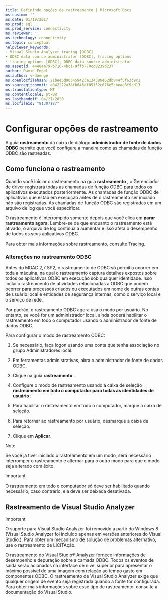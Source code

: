 ```yaml
---
title: Definindo opções de rastreamento | Microsoft Docs
ms.custom: ''
ms.date: 01/19/2017
ms.prod: sql
ms.prod_service: connectivity
ms.reviewer: ''
ms.technology: connectivity
ms.topic: conceptual
helpviewer_keywords:
- Visual Studio Analyzer tracing [ODBC]
- ODBC data source administrator [ODBC], tracing options
- tracing options [ODBC], ODBC data source administrator
ms.assetid: 44404a79-b716-4bc1-9ffb-70cd8239d237
author: David-Engel
ms.author: v-daenge
ms.openlocfilehash: 21bee5d903459423a134389e62db844f5f63c9c1
ms.sourcegitcommit: e042272a38fb646df05152c676e5cbeae3f9cd13
ms.translationtype: MT
ms.contentlocale: pt-BR
ms.lasthandoff: 04/27/2020
ms.locfileid: "81307187"
---
```

# <a name="setting-tracing-options"></a>Configurar opções de rastreamento
A guia **rastreamento** da caixa de diálogo **administrador de fonte de dados ODBC** permite que você configure a maneira como as chamadas de função ODBC são rastreadas.  
  
## <a name="how-tracing-works"></a>Como funciona o rastreamento  
 Quando você iniciar o rastreamento na guia **rastreamento** , o Gerenciador de driver registrará todas as chamadas de função ODBC para todos os aplicativos executados posteriormente. As chamadas de função ODBC de aplicativos que estão em execução antes de o rastreamento ser iniciado não são registradas. As chamadas de função ODBC são registradas em um arquivo de log que você especificar.  
  
 O rastreamento é interrompido somente depois que você clica em **parar rastreamento agora**. Lembre-se de que enquanto o rastreamento está ativado, o arquivo de log continua a aumentar e isso afeta o desempenho de todos os seus aplicativos ODBC.  
  
 Para obter mais informações sobre rastreamento, consulte [Tracing](../../odbc/reference/develop-app/tracing.md).  
  
### <a name="changes-in-odbc-tracing"></a>Alterações no rastreamento ODBC  
 Antes do MDAC 2,7 SP2, o rastreamento de ODBC só permitia ocorrer em toda a máquina, na qual o rastreamento captura detalhes expostos sobre todos os aplicativos ODBC em execução sob qualquer identidade. Isso inclui o rastreamento de atividades relacionadas a ODBC que podem ocorrer para processos criados ou executados em nome de outras contas de usuário local e entidades de segurança internas, como o serviço local e o serviço de rede.  
  
 Por padrão, o rastreamento ODBC agora usa o modo por usuário. No entanto, se você for um administrador local, ainda poderá habilitar o rastreamento em todo o computador usando o administrador de fonte de dados ODBC.  
  
 Para configurar o modo de rastreamento ODBC:  
  
1.  Se necessário, faça logon usando uma conta que tenha associação no grupo Administradores local.  
  
2.  Em ferramentas administrativas, abra o administrador de fonte de dados ODBC.  
  
3.  Clique na guia **rastreamento** .  
  
4.  Configure o modo de rastreamento usando a caixa de seleção **rastreamento em todo o computador para todas as identidades de usuário** :  
  
5.  Para habilitar o rastreamento em todo o computador, marque a caixa de seleção.  
  
6.  Para retornar ao rastreamento por usuário, desmarque a caixa de seleção.  
  
7.  Clique em **Aplicar**.  
  
> [!NOTE]  
>  Se você já tiver iniciado o rastreamento em um modo, será necessário interromper o rastreamento e alternar para o outro modo para que o modo seja alterado com êxito.  
  
> [!IMPORTANT]  
>  O rastreamento em todo o computador só deve ser habilitado quando necessário; caso contrário, ela deve ser deixada desativada.  
  
## <a name="visual-studio-analyzer-tracing"></a>Rastreamento de Visual Studio Analyzer  
  
> [!IMPORTANT]  
>  O suporte para Visual Studio Analyzer foi removido a partir do Windows 8 (Visual Studio Analyzer foi incluído apenas em versões anteriores do Visual Studio.). Para obter um mecanismo de solução de problemas alternativo, use o rastreamento de LICITAção.  
  
 O rastreamento do Visual Studio® Analyzer fornece informações de desempenho e depuração sobre a camada ODBC. Todos os eventos de saída serão acionados na interface de nível superior para apresentar o máximo possível de uma imagem com relação ao tempo gasto em componentes ODBC. O rastreamento de Visual Studio Analyzer exige que qualquer origem de evento seja registrada quando a fonte for configurada. Para obter mais informações sobre esse tipo de rastreamento, consulte a documentação do Visual Studio.
